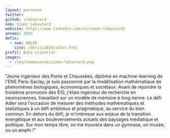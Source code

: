 ```yaml
---
layout: personne
twitter: 
github: slebastard
nom: Simon Lebastard 
website: https://www.linkedin.com/in/simon-lebastard/
annees: 2019
defis: 
  - nom: ADLER
    site: /defis/2019/adler.html
profil: Data scientist
images:
  - /img/communaute/simon-lebastard.png
---
```


"Jeune ingénieur des Ponts et Chaussées, diplômé en machine-learning de l'ENS Paris-Saclay, je suis passionné par la modélisation mathématique de phénomènes biologiques, économiques et sociétaux. Avant de rejoindre la troisième promotion des EIG, j'étais ingénieur de recherche en neurosciences, travaillant sur un modèle de mémoire à long-terme. Le défi Adler sera l'occasion de mesurer des méthodes mathématiques et statistiques à un défi ambitieux et pragmatique, au service du bien commun. En dehors du défi, je m'intéresse aux enjeux de la transition énergétique et aux bouleversements actuels des paysages médiatique et politique. Sur mon temps libre, on me trouvera dans un gymnase, un musée, ou un amphi !"
